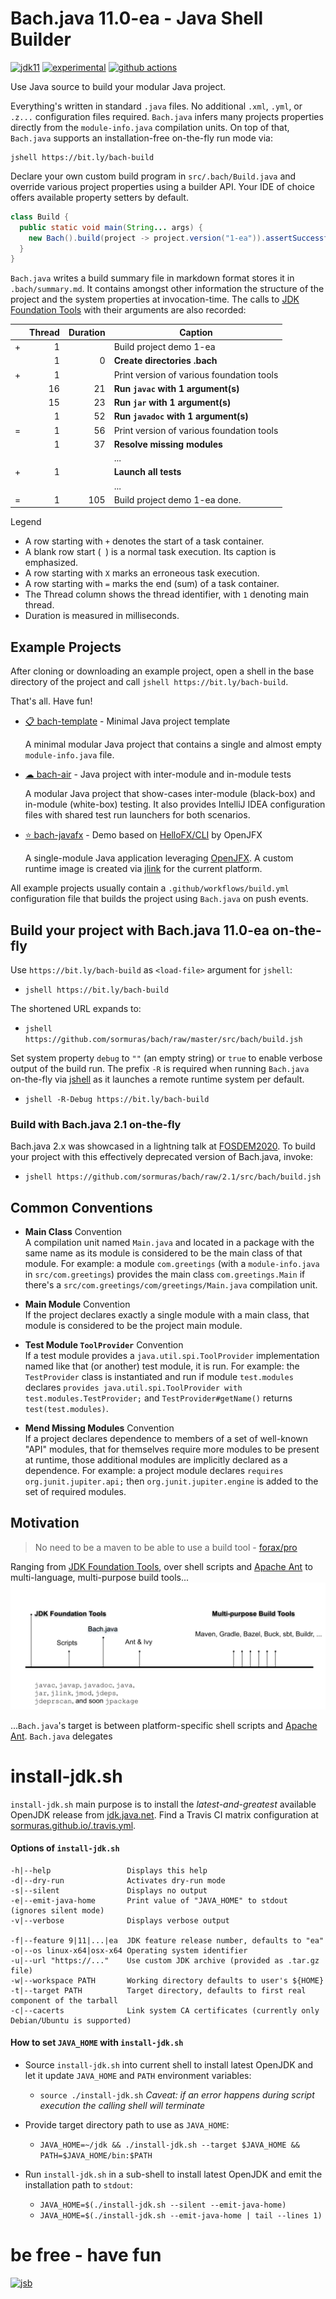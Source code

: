 # Bach.java 11.0-ea - Java Shell Builder
 
[![jdk11](https://img.shields.io/badge/JDK-11+-blue.svg)](https://jdk.java.net)
[![experimental](https://img.shields.io/badge/API-experimental-yellow.svg)](https://jitpack.io/com/github/sormuras/bach/master-SNAPSHOT/javadoc/)
[![github actions](https://github.com/sormuras/bach/workflows/Bach.java/badge.svg)](https://github.com/sormuras/bach/actions)

Use Java source to build your modular Java project.

Everything's written in standard `.java` files.
No additional `.xml`, `.yml`, or `.z...` configuration files required.
`Bach.java` infers many projects properties directly from the `module-info.java` compilation units.
On top of that, `Bach.java` supports an installation-free on-the-fly run mode via:

```shell script
jshell https://bit.ly/bach-build
```

Declare your own custom build program in `src/.bach/Build.java` and override various project properties using a builder API.
Your IDE of choice offers available property setters by default.
```java
class Build {
  public static void main(String... args) {
    new Bach().build(project -> project.version("1-ea")).assertSuccessful();
  }
}
```

`Bach.java` writes a build summary file in markdown format stores it in `.bach/summary.md`.
It contains amongst other information the structure of the project and the system properties at invocation-time.
The calls to [JDK Foundation Tools] with their arguments are also recorded:

|    |Thread|Duration|Caption
|----|-----:|-------:|-------
|   +|     1|        | Build project demo 1-ea
|    |     1|       0| **Create directories .bach**
|   +|     1|        | Print version of various foundation tools
|    |    16|      21| **Run `javac` with 1 argument(s)**
|    |    15|      23| **Run `jar` with 1 argument(s)**
|    |     1|      52| **Run `javadoc` with 1 argument(s)**
|   =|     1|      56| Print version of various foundation tools
|    |     1|      37| **Resolve missing modules**
|    |      |        | ...
|   +|     1|        | **Launch all tests**
|    |      |        | ...
|   =|     1|     105| Build project demo 1-ea done.
Legend
 - A row starting with `+` denotes the start of a task container.
 - A blank row start (` `) is a normal task execution. Its caption is emphasized.
 - A row starting with `X` marks an erroneous task execution.
 - A row starting with `=` marks the end (sum) of a task container.
 - The Thread column shows the thread identifier, with `1` denoting main thread.
 - Duration is measured in milliseconds.

## Example Projects

After cloning or downloading an example project, open a shell in the base directory of the project and call `jshell https://bit.ly/bach-build`.

That's all.
Have fun!

- [📋 bach-template](https://github.com/sormuras/bach-template) - Minimal Java project template

  A minimal modular Java project that contains a single and almost empty `module-info.java` file.

- [☁ bach-air](https://github.com/sormuras/bach-air) - Java project with inter-module and in-module tests

  A modular Java project that show-cases inter-module (black-box) and in-module (white-box) testing.
  It also provides IntelliJ IDEA configuration files with shared test run launchers for both scenarios.

- [⭐ bach-javafx](https://github.com/sormuras/bach-javafx) - Demo based on [HelloFX/CLI](https://github.com/openjfx/samples/tree/master/HelloFX/CLI) by OpenJFX

  A single-module Java application leveraging [OpenJFX](https://openjfx.io).
  A custom runtime image is created via [jlink] for the current platform.

All example projects usually contain a `.github/workflows/build.yml` configuration file that builds the project using `Bach.java` on push events.

## Build your project with Bach.java 11.0-ea on-the-fly 

Use `https://bit.ly/bach-build` as `<load-file>` argument for `jshell`:

- `jshell https://bit.ly/bach-build`

The shortened URL expands to:

- `jshell https://github.com/sormuras/bach/raw/master/src/bach/build.jsh`

Set system property `debug` to `""` (an empty string) or `true` to enable verbose output of the build run.
The prefix `-R` is required when running `Bach.java` on-the-fly via [jshell] as it launches a remote runtime system per default.

- `jshell -R-Debug https://bit.ly/bach-build`

### Build with Bach.java 2.1 on-the-fly

Bach.java 2.x was showcased in a lightning talk at [FOSDEM2020](https://fosdem.org/2020/schedule/event/bach).
To build your project with this effectively deprecated version of Bach.java, invoke:

- `jshell https://github.com/sormuras/bach/raw/2.1/src/bach/build.jsh`

## Common Conventions

- **Main Class** Convention\
A compilation unit named `Main.java` and located in a package with the same name as its module is considered to be the main class of that module.
For example: a module `com.greetings` (with a `module-info.java` in `src/com.greetings`) provides the main class `com.greetings.Main` if there's a `src/com.greetings/com/greetings/Main.java` compilation unit.

- **Main Module** Convention\
If the project declares exactly a single module with a main class, that module is considered to be the project main module.

- **Test Module `ToolProvider`** Convention\
If a test module provides a `java.util.spi.ToolProvider` implementation named like that (or another) test module, it is run.
For example: the `TestProvider` class is instantiated and run if module `test.modules` declares `provides java.util.spi.ToolProvider with test.modules.TestProvider;` and `TestProvider#getName()` returns `test(test.modules)`.

- **Mend Missing Modules** Convention\
If a project declares dependence to members of a set of well-known "API" modules, that for themselves require more modules to be present at runtime, those additional modules are implicitly declared as a dependence.
For example: a project module declares `requires org.junit.jupiter.api;` then `org.junit.jupiter.engine` is added to the set of required modules.

## Motivation

> No need to be a maven to be able to use a build tool - [forax/pro](https://github.com/forax/pro)

Ranging from [JDK Foundation Tools], over shell scripts and [Apache Ant] to multi-language, multi-purpose build tools...
![jdk-and-build-tools](doc/img/jdk-and-build-tools-with-bach.svg)

...`Bach.java`'s target is between platform-specific shell scripts and [Apache Ant].
`Bach.java` delegates

# install-jdk.sh

`install-jdk.sh` main purpose is to install the _latest-and-greatest_ available OpenJDK release from [jdk.java.net](https://jdk.java.net).
Find a Travis CI matrix configuration at [sormuras.github.io/.travis.yml](https://github.com/sormuras/sormuras.github.io/blob/master/.travis.yml). 

#### Options of `install-jdk.sh`
```
-h|--help                 Displays this help
-d|--dry-run              Activates dry-run mode
-s|--silent               Displays no output
-e|--emit-java-home       Print value of "JAVA_HOME" to stdout (ignores silent mode)
-v|--verbose              Displays verbose output

-f|--feature 9|11|...|ea  JDK feature release number, defaults to "ea"
-o|--os linux-x64|osx-x64 Operating system identifier
-u|--url "https://..."    Use custom JDK archive (provided as .tar.gz file)
-w|--workspace PATH       Working directory defaults to user's ${HOME}
-t|--target PATH          Target directory, defaults to first real component of the tarball
-c|--cacerts              Link system CA certificates (currently only Debian/Ubuntu is supported)
```

#### How to set `JAVA_HOME` with `install-jdk.sh`

- Source `install-jdk.sh` into current shell to install latest OpenJDK and let it update `JAVA_HOME` and `PATH` environment variables:

  - `source ./install-jdk.sh` _Caveat: if an error happens during script execution the calling shell will terminate_
  
- Provide target directory path to use as `JAVA_HOME`:

  - `JAVA_HOME=~/jdk && ./install-jdk.sh --target $JAVA_HOME && PATH=$JAVA_HOME/bin:$PATH`

- Run `install-jdk.sh` in a sub-shell to install latest OpenJDK and emit the installation path to `stdout`:

  - `JAVA_HOME=$(./install-jdk.sh --silent --emit-java-home)`
  - `JAVA_HOME=$(./install-jdk.sh --emit-java-home | tail --lines 1)`

# be free - have fun
[![jsb](https://upload.wikimedia.org/wikipedia/commons/thumb/6/65/Bachsiegel.svg/220px-Bachsiegel.svg.png)](https://wikipedia.org/wiki/Johann_Sebastian_Bach)

[Apache Ant]: https://ant.apache.org
[install-jdk.sh]: https://github.com/sormuras/bach/blob/master/install-jdk.sh
[JDK Foundation Tools]: https://docs.oracle.com/en/java/javase/11/tools/main-tools-create-and-build-applications.html
[jlink]: https://docs.oracle.com/en/java/javase/11/tools/jlink.html
[jshell]: https://docs.oracle.com/en/java/javase/11/tools/jshell.html
